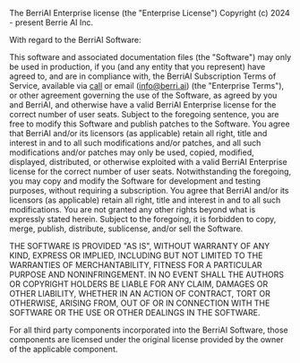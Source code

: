 
The BerriAI Enterprise license (the "Enterprise License")
Copyright (c) 2024 - present Berrie AI Inc.

With regard to the BerriAI Software:

This software and associated documentation files (the "Software") may only be
used in production, if you (and any entity that you represent) have agreed to,
and are in compliance with, the BerriAI Subscription Terms of Service, available
via [call](https://calendly.com/d/4mp-gd3-k5k/litellm-1-1-onboarding-chat) or email (info@berri.ai) (the "Enterprise Terms"), or other
agreement governing the use of the Software, as agreed by you and BerriAI,
and otherwise have a valid BerriAI Enterprise license for the
correct number of user seats. Subject to the foregoing sentence, you are free to
modify this Software and publish patches to the Software. You agree that BerriAI
and/or its licensors (as applicable) retain all right, title and interest in and
to all such modifications and/or patches, and all such modifications and/or
patches may only be used, copied, modified, displayed, distributed, or otherwise
exploited with a valid BerriAI Enterprise license for the  correct
number of user seats.  Notwithstanding the foregoing, you may copy and modify
the Software for development and testing purposes, without requiring a
subscription.  You agree that BerriAI and/or its licensors (as applicable) retain
all right, title and interest in and to all such modifications.  You are not
granted any other rights beyond what is expressly stated herein.  Subject to the
foregoing, it is forbidden to copy, merge, publish, distribute, sublicense,
and/or sell the Software.

THE SOFTWARE IS PROVIDED "AS IS", WITHOUT WARRANTY OF ANY KIND, EXPRESS OR
IMPLIED, INCLUDING BUT NOT LIMITED TO THE WARRANTIES OF MERCHANTABILITY,
FITNESS FOR A PARTICULAR PURPOSE AND NONINFRINGEMENT. IN NO EVENT SHALL THE
AUTHORS OR COPYRIGHT HOLDERS BE LIABLE FOR ANY CLAIM, DAMAGES OR OTHER
LIABILITY, WHETHER IN AN ACTION OF CONTRACT, TORT OR OTHERWISE, ARISING FROM,
OUT OF OR IN CONNECTION WITH THE SOFTWARE OR THE USE OR OTHER DEALINGS IN THE
SOFTWARE.

For all third party components incorporated into the BerriAI Software, those
components are licensed under the original license provided by the owner of the
applicable component.